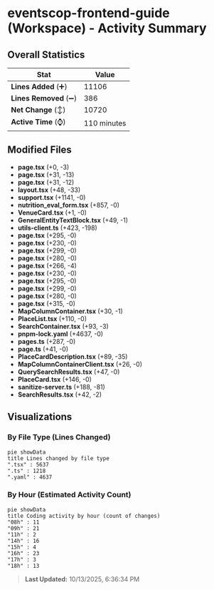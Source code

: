 # eventscop-frontend-guide (Workspace) - Activity Summary 

## Overall Statistics

| Stat                   | Value                                                             |
| ---------------------- | ----------------------------------------------------------------- |
| **Lines Added** (➕)   | 11106                                          |
| **Lines Removed** (➖) | 386                                        |
| **Net Change** (↕)    | 10720                |
| **Active Time** (⌚)   | 110 minutes |


## Modified Files
- **page.tsx** (+0, -3)
- **page.tsx** (+31, -13)
- **page.tsx** (+31, -12)
- **layout.tsx** (+48, -33)
- **support.tsx** (+1141, -0)
- **nutrition_eval_form.tsx** (+857, -0)
- **VenueCard.tsx** (+1, -0)
- **GeneralEntityTextBlock.tsx** (+49, -1)
- **utils-client.ts** (+423, -198)
- **page.tsx** (+295, -0)
- **page.tsx** (+230, -0)
- **page.tsx** (+299, -0)
- **page.tsx** (+280, -0)
- **page.tsx** (+266, -4)
- **page.tsx** (+230, -0)
- **page.tsx** (+295, -0)
- **page.tsx** (+299, -0)
- **page.tsx** (+280, -0)
- **page.tsx** (+315, -0)
- **MapColumnContainer.tsx** (+30, -1)
- **PlaceList.tsx** (+110, -0)
- **SearchContainer.tsx** (+93, -3)
- **pnpm-lock.yaml** (+4637, -0)
- **pages.ts** (+287, -0)
- **page.ts** (+41, -0)
- **PlaceCardDescription.tsx** (+89, -35)
- **MapColumnContainerClient.tsx** (+26, -0)
- **QuerySearchResults.tsx** (+47, -0)
- **PlaceCard.tsx** (+146, -0)
- **sanitize-server.ts** (+188, -81)
- **SearchResults.tsx** (+42, -2)

## Visualizations

### By File Type (Lines Changed)

```mermaid
pie showData
title Lines changed by file type
".tsx" : 5637
".ts" : 1218
".yaml" : 4637
```

### By Hour (Estimated Activity Count)

```mermaid
pie showData
title Coding activity by hour (count of changes)
"08h" : 11
"09h" : 21
"11h" : 2
"14h" : 16
"15h" : 4
"16h" : 23
"17h" : 3
"18h" : 13
```


> **Last Updated:** 10/13/2025, 6:36:34 PM